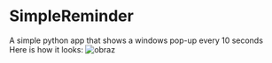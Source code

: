 # SimpleReminder
A simple python app that shows a windows pop-up every 10 seconds
<br>
Here is how it looks: 
![obraz](https://user-images.githubusercontent.com/125132362/219371241-38ee3800-b041-4981-9a9c-37a44f5b634a.png)
